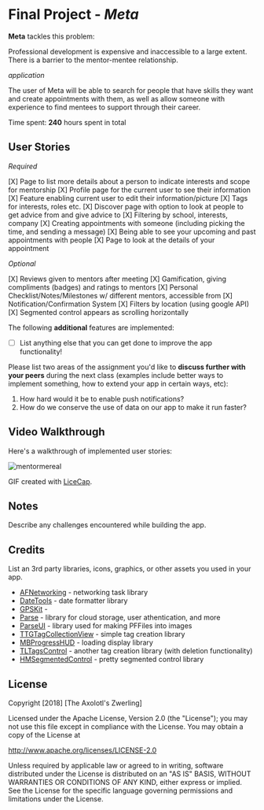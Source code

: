 # Final Project - *Meta*

**Meta** tackles this problem:

Professional development is expensive and inaccessible to a large extent. There is a barrier to the mentor-mentee relationship.

*application*

The user of Meta will be able to search for people that have skills they want and create appointments with them, as well as allow someone with experience to find mentees to support through their career.


Time spent: **240** hours spent in total

## User Stories

*Required*

[X] Page to list more details about a person to indicate interests and scope for mentorship
[X] Profile page for the current user to see their information
[X] Feature enabling current user to edit their information/picture
[X] Tags for interests, roles etc. 
[X] Discover page with option to look at people to get advice from and give advice to
[X] Filtering by school, interests, company
[X] Creating appointments with someone (including picking the time, and sending a message)
[X] Being able to see your upcoming and past appointments with people
[X] Page to look at the details of your appointment




*Optional*

[X] Reviews given to mentors after meeting
[X] Gamification, giving compliments (badges) and ratings to mentors
[X] Personal Checklist/Notes/Milestones w/ different mentors, accessible from 
[X] Notification/Confirmation System
[X] Filters by location (using google API) 
[X] Segmented control appears as scrolling horizontally

The following **additional** features are implemented:

- [ ] List anything else that you can get done to improve the app functionality!

Please list two areas of the assignment you'd like to **discuss further with your peers** during the next class (examples include better ways to implement something, how to extend your app in certain ways, etc):

1. How hard would it be to enable push notifications?
2. How do we conserve the use of data on our app to make it run faster?

## Video Walkthrough

Here's a walkthrough of implemented user stories:

![mentormereal](https://user-images.githubusercontent.com/35011327/44589231-05d37300-a786-11e8-83ca-c09545083663.gif)

GIF created with [LiceCap](http://www.cockos.com/licecap/).

## Notes

Describe any challenges encountered while building the app.

## Credits

List an 3rd party libraries, icons, graphics, or other assets you used in your app.

- [AFNetworking](https://github.com/AFNetworking/AFNetworking) - networking task library
- [DateTools](https://github.com/MatthewYork/DateTools) - date formatter library
- [GPSKit](iOS) - 
- [Parse](https://github.com/parse-community/Parse-SDK-iOS-OSX) - library for cloud storage, user athentication, and more 
- [ParseUI](https://github.com/parse-community/Parse-SDK-iOS-OSX) - library used for making PFFiles into images
- [TTGTagCollectionView](https://github.com/zekunyan/TTGTagCollectionView) - simple tag creation library
- [MBProgressHUD](https://github.com/jdg/MBProgressHUD) - loading display library
- [TLTagsControl](https://github.com/mohlman3/TLTagsControl.git) - another tag creation library (with deletion functionality)
- [HMSegmentedControl](https://github.com/HeshamMegid/HMSegmentedControl) - pretty segmented control library

## License

Copyright [2018] [The Axolotl's Zwerling]

Licensed under the Apache License, Version 2.0 (the "License");
you may not use this file except in compliance with the License.
You may obtain a copy of the License at

http://www.apache.org/licenses/LICENSE-2.0

Unless required by applicable law or agreed to in writing, software
distributed under the License is distributed on an "AS IS" BASIS,
WITHOUT WARRANTIES OR CONDITIONS OF ANY KIND, either express or implied.
See the License for the specific language governing permissions and
limitations under the License.
